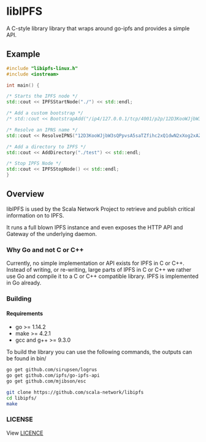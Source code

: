 # libIPFS

A C-style library library that wraps around go-ipfs and provides a simple API.

## Example

```cpp
#include "libipfs-linux.h"
#include <iostream>

int main() {

/* Starts the IPFS node */
std::cout << IPFSStartNode("./") << std::endl;

/* Add a custom bootstrap */
/* std::cout << BootstrapAdd("/ip4/127.0.0.1/tcp/4001/p2p/12D3KooWJjbW3sQPpvsA5saTZfihc2xQ1dwN2xXog2xAZYifQFmR") << std::endl; */

/* Resolve an IPNS name */
std::cout << ResolveIPNS("12D3KooWJjbW3sQPpvsA5saTZfihc2xQ1dwN2xXog2xAZYifQFmR") << std::endl;

/* Add a directory to IPFS */
std::cout << AddDirectory("./test") << std::endl;

/* Stop IPFS Node */
std::cout << IPFSStopNode() << std::endl;
}
```

## Overview

libIPFS is used by the Scala Network Project to retrieve and publish critical information on to IPFS.

It runs a full blown IPFS instance and even exposes the HTTP API and Gateway of the underlying daemon.

### Why Go and not C or C++

Currently, no simple implementation or API exists for IPFS in C or C++. Instead of writing, or re-writing, large parts of IPFS in C or C++ we rather use Go and compile it to a C or C++ compatible library. IPFS is implemented in Go already.

###  Building

#### Requirements

* go >= 1.14.2
* make >= 4.2.1
* gcc and g++ >= 9.3.0

To build the library you can use the following commands, the outputs can be found in bin/

```bash
go get github.com/sirupsen/logrus
go get github.com/ipfs/go-ipfs-api
go get github.com/mjibson/esc

git clone https://github.com/scala-network/libipfs
cd libipfs/
make
```

###  LICENSE

View [LICENCE](https://github.com/scala-network/libipfs/blob/master/LICENSE)